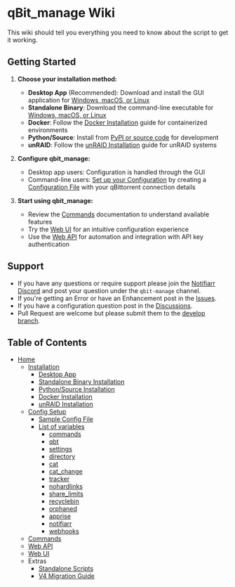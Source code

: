 # qBit_manage Wiki

This wiki should tell you everything you need to know about the script to get it working.

## Getting Started

1. **Choose your installation method:**
   - **Desktop App** (Recommended): Download and install the GUI application for [Windows, macOS, or Linux](Installation#desktop-app-installation)
   - **Standalone Binary**: Download the command-line executable for [Windows, macOS, or Linux](Installation#standalone-binary-installation)
   - **Docker**: Follow the [Docker Installation](Docker-Installation) guide for containerized environments
   - **Python/Source**: Install from [PyPI or source code](Installation#pythonsource-installation) for development
   - **unRAID**: Follow the [unRAID Installation](Unraid-Installation) guide for unRAID systems

2. **Configure qbit_manage:**
   - Desktop app users: Configuration is handled through the GUI
   - Command-line users: [Set up your Configuration](Config-Setup) by creating a [Configuration File](https://github.com/StuffAnThings/qbit_manage/blob/master/config/config.yml.sample) with your qBittorrent connection details

3. **Start using qbit_manage:**
   - Review the [Commands](Commands) documentation to understand available features
   - Try the [Web UI](Web-UI) for an intuitive configuration experience
   - Use the [Web API](Web-API) for automation and integration with API key authentication

## Support

* If you have any questions or require support please join the [Notifiarr Discord](https://discord.com/invite/AURf8Yz) and post your question under the `qbit-manage` channel.
* If you're getting an Error or have an Enhancement post in the [Issues](https://github.com/StuffAnThings/qbit_manage/issues/new).
* If you have a configuration question post in the [Discussions](https://github.com/StuffAnThings/qbit_manage/discussions/new).
* Pull Request are welcome but please submit them to the [develop branch](https://github.com/StuffAnThings/qbit_manage/tree/develop).

## Table of Contents

- [Home](Home)
    - [Installation](Installation)
        - [Desktop App](Installation#desktop-app-installation)
        - [Standalone Binary Installation](Installation#standalone-binary-installation)
        - [Python/Source Installation](Installation#pythonsource-installation)
        - [Docker Installation](Docker-Installation)
        - [unRAID Installation](Unraid-Installation)
    - [Config Setup](Config-Setup)
        - [Sample Config File](Config-Setup#config-file)
        - [List of variables](Config-Setup#list-of-variables)
          - [commands](Config-Setup#commands)
          - [qbt](Config-Setup#qbt)
          - [settings](Config-Setup#settings)
          - [directory](Config-Setup#directory)
          - [cat](Config-Setup#cat)
          - [cat_change](Config-Setup#cat_change)
          - [tracker](Config-Setup#tracker)
          - [nohardlinks](Config-Setup#nohardlinks)
          - [share_limits](Config-Setup#share_limits)
          - [recyclebin](Config-Setup#recyclebin)
          - [orphaned](Config-Setup#orphaned)
          - [apprise](Config-Setup#apprise)
          - [notifiarr](Config-Setup#notifiarr)
          - [webhooks](Config-Setup#webhooks)
    - [Commands](Commands)
    - [Web API](Web-API)
    - [Web UI](Web-UI)
    - Extras
       - [Standalone Scripts](Standalone-Scripts)
       - [V4 Migration Guide](v4-Migration-Guide)
